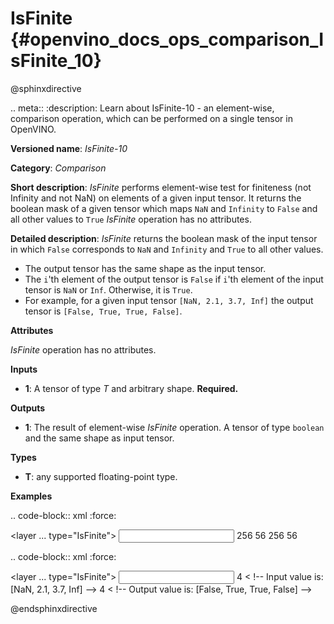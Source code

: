 # IsFinite {#openvino_docs_ops_comparison_IsFinite_10}

@sphinxdirective

.. meta::
  :description: Learn about IsFinite-10 - an element-wise, comparison operation, which 
                can be performed on a single tensor in OpenVINO.

**Versioned name**: *IsFinite-10*

**Category**: *Comparison*

**Short description**: *IsFinite* performs element-wise test for finiteness (not Infinity and not NaN) on elements of a given input tensor. It returns the boolean mask of a given tensor which maps
``NaN`` and ``Infinity`` to ``False`` and all other values to ``True``
*IsFinite* operation has no attributes.

**Detailed description**: *IsFinite* returns the boolean mask of the input tensor in which ``False`` corresponds to ``NaN`` and ``Infinity`` and ``True`` to all other values.
* The output tensor has the same shape as the input tensor.
* The ``i``'th element of the output tensor is ``False`` if ``i``'th element of the input tensor is ``NaN`` or ``Inf``. Otherwise, it is ``True``.
* For example, for a given input tensor ``[NaN, 2.1, 3.7, Inf]`` the output tensor is ``[False, True, True, False]``.

**Attributes**

*IsFinite* operation has no attributes.

**Inputs**

* **1**: A tensor of type *T* and arbitrary shape. **Required.**

**Outputs**

* **1**: The result of element-wise *IsFinite* operation. A tensor of type ``boolean`` and the same shape as input tensor.

**Types**

* **T**: any supported floating-point type.

**Examples**

.. code-block:: xml
   :force:

   <layer ... type="IsFinite">
       <input>
           <port id="0" precision="FP32">
               <dim>256</dim>
               <dim>56</dim>
           </port>
       </input>
       <output>
           <port id="1" precision="BOOL">
               <dim>256</dim>
               <dim>56</dim>
           </port>
       </output>
   </layer>


.. code-block:: xml
   :force:

   <layer ... type="IsFinite">
       <input>
           <port id="0" precision="FP32">
               <dim>4</dim> < !-- Input value is: [NaN, 2.1, 3.7, Inf] -->
           </port>
       </input>
       <output>
           <port id="1" precision="BOOL">
               <dim>4</dim> < !-- Output value is: [False, True, True, False] -->
           </port>
       </output>
   </layer>


@endsphinxdirective

